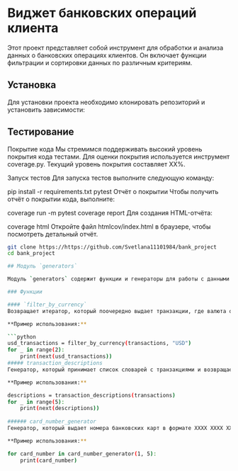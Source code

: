 # Виджет банковских операций клиента

Этот проект представляет собой инструмент для обработки и анализа данных о банковских операциях клиентов. Он включает функции фильтрации и сортировки данных по различным критериям.

## Установка

Для установки проекта необходимо клонировать репозиторий и установить зависимости:

## Тестирование
Покрытие кода
Мы стремимся поддерживать высокий уровень покрытия кода тестами. Для оценки покрытия используется инструмент coverage.py. Текущий уровень покрытия составляет XX%.

Запуск тестов
Для запуска тестов выполните следующую команду:


pip install -r requirements.txt
pytest
Отчёт о покрытии
Чтобы получить отчёт о покрытии кода, выполните:


coverage run -m pytest
coverage report
Для создания HTML-отчёта:


coverage html
Откройте файл htmlcov/index.html в браузере, чтобы посмотреть детальный отчёт.

```bash
git clone https://https://github.com/Svetlana11101984/bank_project
cd bank_project

## Модуль `generators`

Модуль `generators` содержит функции и генераторы для работы с данными транзакций.

### Функции

#### `filter_by_currency`
Возвращает итератор, который поочередно выдает транзакции, где валюта операции соответствует заданной.

**Пример использования:**

```python
usd_transactions = filter_by_currency(transactions, "USD")
for _ in range(2):
    print(next(usd_transactions))
##### transaction_descriptions
Генератор, который принимает список словарей с транзакциями и возвращает описание каждой операции по очереди.

**Пример использования:**

descriptions = transaction_descriptions(transactions)
for _ in range(5):
    print(next(descriptions))
    
###### card_number_generator
Генератор, который выдает номера банковских карт в формате XXXX XXXX XXXX XXXX, где X — цифра номера карты. Принимает начальное и конечное значения для генерации диапазона номеров.

**Пример использования:**

for card_number in card_number_generator(1, 5):
    print(card_number)